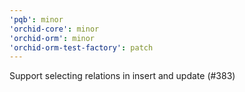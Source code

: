 ```yaml
---
'pqb': minor
'orchid-core': minor
'orchid-orm': minor
'orchid-orm-test-factory': patch
---
```


Support selecting relations in insert and update (#383)
